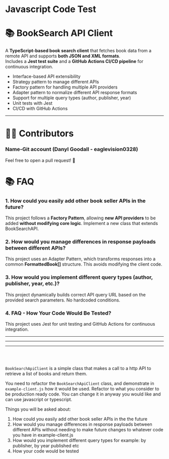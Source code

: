 # Javascript Code Test

# 📚 BookSearch API Client
A **TypeScript-based book search client** that fetches book data from a remote API and supports **both JSON and XML formats**.  
Includes a **Jest test suite** and a **GitHub Actions CI/CD pipeline** for continuous integration.

 * Interface-based API extensibility
 * Strategy pattern to manage different APIs
 * Factory pattern for handling multiple API providers
 * Adapter pattern to normalize different API response formats
 * Support for multiple query types (author, publisher, year)
 * Unit tests with Jest
 * CI/CD with GitHub Actions

---
# 👨‍💻 Contributors
### Name-Git account (Danyl Goodall - eaglevision0328)
  Feel free to open a pull request! 🚀

# **📚 FAQ**
### **1️. How could you easily add other book seller APIs in the future?**
This project follows a **Factory Pattern**, allowing **new API providers** to be added **without modifying core logic**. Implement a new class that extends BookSearchAPI.

### **2️. How would you manage differences in response payloads between different APIs?**
This project uses an Adapter Pattern, which transforms responses into a common **FormattedBook[]** structure. This avoids modifying the client code.
### **3. How would you implement different query types (author, publisher, year, etc.)?**
This project dynamically builds correct API query URL based on the provided search parameters.
No hardcoded conditions.
### **4. FAQ - How Your Code Would Be Tested?**
This project uses Jest for unit testing and GitHub Actions for continuous integration.


---
---
---
<br>
<br>

`BookSearchApiClient` is a simple class that makes a call to a http API to retrieve a list of books and return them.

You need to refactor the `BookSearchApiClient` class, and demonstrate in `example-client.js` how it would be used. Refactor to what you consider to be production ready code. You can change it in anyway you would like and can use javascript or typescript.

Things you will be asked about:

1. How could you easily add other book seller APIs in the the future
2. How would you manage differences in response payloads between different APIs without needing to make future changes to whatever code you have in example-client.js
3. How would you implement different query types for example: by publisher, by year published etc
4. How your code would be tested
